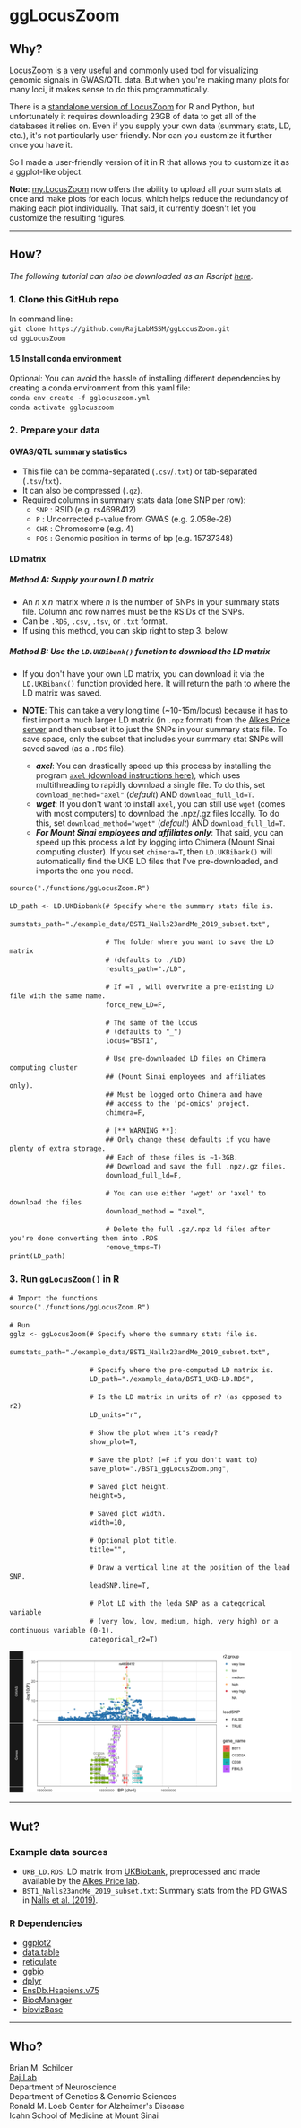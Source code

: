 # ggLocusZoom
 

## Why?  

[LocusZoom](http://locuszoom.org) is a very useful and commonly used tool for visualizing genomic signals in GWAS/QTL data. But when you're making many plots for many loci, it makes sense to do this programmatically.  

There is a [standalone version of LocusZoom](https://github.com/statgen/locuszoom-standalone) for R and Python, but unfortunately it requires downloading 23GB of data to get all of the databases it relies on. Even if you supply your own data (summary stats, LD, etc.), it's not particularly user friendly. Nor can you customize it further once you have it.

So I made a user-friendly version of it in R that allows you to customize it as a ggplot-like object.

**Note**: [my.LocusZoom](https://my.locuszoom.org) now offers the ability to upload all your sum stats at once and make plots for each locus, which helps reduce the redundancy of making each plot individually. That said, it currently doesn't let you customize the resulting figures.
  
<hr>

## How?  

*The following tutorial can also be downloaded as an Rscript [here](https://github.com/RajLabMSSM/ggLocusZoom/blob/master/example_script.R).*

### 1. Clone this GitHub repo  
In command line:  
`git clone https://github.com/RajLabMSSM/ggLocusZoom.git`  
`cd ggLocusZoom`  

#### 1.5 Install conda environment  
Optional: You can avoid the hassle of installing different dependencies by 
creating a conda environment from this yaml file:  
`conda env create -f gglocuszoom.yml`  
`conda activate gglocuszoom`


### 2. Prepare your data  

#### GWAS/QTL summary statistics
- This file can be comma-separated (`.csv`/`.txt`) or tab-separated (`.tsv`/`txt`).  
- It can also be compressed (`.gz`).
- Required columns in summary stats data (one SNP per row):
  + `SNP` :  RSID (e.g. rs4698412)
  + `P` : Uncorrected p-value from GWAS (e.g. 2.058e-28)
  + `CHR` : Chromosome (e.g. 4)
  + `POS` :  Genomic position in terms of bp (e.g. 15737348)  
  
#### LD matrix  

##### *Method A*: Supply your own LD matrix  

- An *n* x *n* matrix where *n* is the number of SNPs in your summary stats file. Column and row names must be the RSIDs of the SNPs.
- Can be `.RDS`, `.csv`, `.tsv`, or `.txt` format.  
- If using this method, you can skip right to step 3. below.  

##### *Method B*: Use the `LD.UKBibank()` function to download the LD matrix  

- If you don't have your own LD matrix, you can download it via the `LD.UKBibank()` function provided here. It will return the path to where the LD matrix was saved.

- **NOTE**: This can take a very long time (~10-15m/locus) because it has to first import a much larger LD matrix (in `.npz` format) from the [Alkes Price server](https://data.broadinstitute.org/alkesgroup/UKBB_LD) and then subset it to just the SNPs in your summary stats file. To save space, only the subset that includes your summary stat SNPs will saved saved (as a `.RDS` file).  
  + __*axel*__: You can drastically speed up this process by installing the program [`axel` (download instructions here)](https://github.com/axel-download-accelerator/axel), which uses multithreading to rapidly download a single file. To do this, set `download_method="axel"` (*default*) AND `download_full_ld=T`.  
  + __*wget*__: If you don't want to install `axel`, you can still use `wget` (comes with most computers) to download the .npz/.gz files locally.  To do this, set `download_method="wget"` (*default*) AND `download_full_ld=T`.  
  + __*For Mount Sinai employees and affiliates only*__: That said, you can speed up this process a lot by logging into Chimera (Mount Sinai computing cluster). If you set `chimera=T`, then `LD.UKBibank()` will automatically find the UKB LD files that I've pre-downloaded, and imports the one you need. 

```
source("./functions/ggLocusZoom.R")

LD_path <- LD.UKBiobank(# Specify where the summary stats file is.
                        sumstats_path="./example_data/BST1_Nalls23andMe_2019_subset.txt", 
                         
                        # The folder where you want to save the LD matrix 
                        # (defaults to ./LD)
                        results_path="./LD",
                       
                        # If =T , will overwrite a pre-existing LD file with the same name.
                        force_new_LD=F,
                       
                        # The same of the locus 
                        # (defaults to "_")
                        locus="BST1",
                        
                        # Use pre-downloaded LD files on Chimera computing cluster 
                        ## (Mount Sinai employees and affiliates only). 
                        ## Must be logged onto Chimera and have 
                        ## access to the 'pd-omics' project.
                        chimera=F, 
                         
                        # [** WARNING **]: 
                        ## Only change these defaults if you have plenty of extra storage. 
                        ## Each of these files is ~1-3GB.
                        ## Download and save the full .npz/.gz files.
                        download_full_ld=F,   
                        
                        # You can use either 'wget' or 'axel' to download the files
                        download_method = "axel",
                        
                        # Delete the full .gz/.npz ld files after you're done converting them into .RDS
                        remove_tmps=T)
print(LD_path)
```

### 3. Run `ggLocusZoom()` in R  

```
# Import the functions
source("./functions/ggLocusZoom.R")

# Run 
gglz <- ggLocusZoom(# Specify where the summary stats file is.
                    sumstats_path="./example_data/BST1_Nalls23andMe_2019_subset.txt",
                    
                    # Specify where the pre-computed LD matrix is.
                    LD_path="./example_data/BST1_UKB-LD.RDS",
                    
                    # Is the LD matrix in units of r? (as opposed to r2)
                    LD_units="r",
                    
                    # Show the plot when it's ready?
                    show_plot=T,
                    
                    # Save the plot? (=F if you don't want to)
                    save_plot="./BST1_ggLocusZoom.png",
                    
                    # Saved plot height.
                    height=5, 
                    
                    # Saved plot width.
                    width=10,
                    
                    # Optional plot title.
                    title="",
                    
                    # Draw a vertical line at the position of the lead SNP.
                    leadSNP.line=T,
                    
                    # Plot LD with the leda SNP as a categorical variable 
                    # (very low, low, medium, high, very high) or a continuous variable (0-1).
                    categorical_r2=T)
```
![ggLocusZoom_example](./BST1_ggLocusZoom.png)

<hr> 

## Wut?   

### Example data sources  
- `UKB_LD.RDS`: LD matrix from [UKBiobank](https://www.ukbiobank.ac.uk), preprocessed and made available by the [Alkes Price lab](https://data.broadinstitute.org/alkesgroup/UKBB_LD).  
- `BST1_Nalls23andMe_2019_subset.txt`: Summary stats from the PD GWAS in [Nalls et al. (2019)](https://www.biorxiv.org/content/10.1101/388165v3).  

### R Dependencies  
- [ggplot2](https://ggplot2.tidyverse.org)
- [data.table](https://cran.r-project.org/web/packages/data.table/vignettes/datatable-intro.html)
- [reticulate](https://rstudio.github.io/reticulate/)
- [ggbio](https://bioconductor.org/packages/release/bioc/html/ggbio.html)
- [dplyr](https://cran.r-project.org/package=dplyr/vignettes/dplyr.html)
- [EnsDb.Hsapiens.v75](http://bioconductor.org/packages/release/data/annotation/html/EnsDb.Hsapiens.v75.html)
- [BiocManager](https://cran.r-project.org/web/packages/BiocManager/vignettes/BiocManager.html)
- [biovizBase](https://bioconductor.org/packages/release/bioc/html/biovizBase.html)

<hr> 

## Who?  

Brian M. Schilder  
[Raj Lab](www.rajlab.org)  
Department of Neuroscience  
Department of Genetics & Genomic Sciences  
Ronald M. Loeb Center for Alzheimer's Disease  
Icahn School of Medicine at Mount Sinai  
